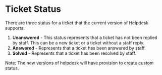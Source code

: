 # Ticket Status

There are three status for a ticket that the current version of Helpdesk supports:

1. **Unanswered** - This status represents that a ticket has not been replied by staff. This can be a new ticket or a ticket without a staff reply.
2. **Answered** - Represents that a ticket has been answered by staff.
3. **Solved** - Represents that a ticket has been resolved by staff.

Note: The new versions of helpdesk will have provision to create custom status.
